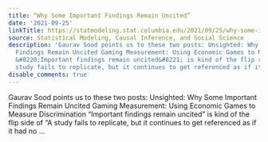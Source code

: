 ```yaml
---
title: “Why Some Important Findings Remain Uncited”
date: '2021-09-25'
linkTitle: https://statmodeling.stat.columbia.edu/2021/09/25/why-some-important-findings-remain-uncited/
source: Statistical Modeling, Causal Inference, and Social Science
description: 'Gaurav Sood points us to these two posts: Unsighted: Why Some Important
  Findings Remain Uncited Gaming Measurement: Using Economic Games to Measure Discrimination
  &#8220;Important findings remain uncited&#8221; is kind of the flip side of &#8220;A
  study fails to replicate, but it continues to get referenced as if it had no ...'
disable_comments: true
---
```

Gaurav Sood points us to these two posts: Unsighted: Why Some Important Findings Remain Uncited Gaming Measurement: Using Economic Games to Measure Discrimination &#8220;Important findings remain uncited&#8221; is kind of the flip side of &#8220;A study fails to replicate, but it continues to get referenced as if it had no ...